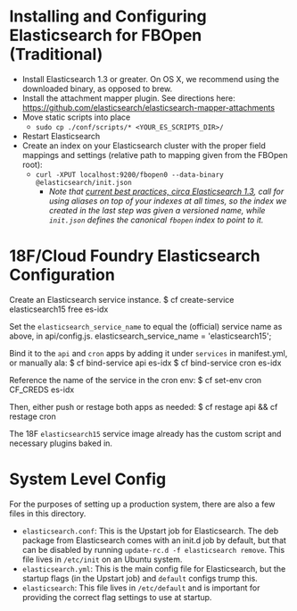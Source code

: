 # Installing and Configuring Elasticsearch for FBOpen (Traditional)

* Install Elasticsearch 1.3 or greater. On OS X, we recommend using the downloaded binary, as opposed to brew.
* Install the attachment mapper plugin. See directions here: https://github.com/elasticsearch/elasticsearch-mapper-attachments 
* Move static scripts into place
    * `sudo cp ./conf/scripts/* <YOUR_ES_SCRIPTS_DIR>/`
* Restart Elasticsearch
* Create an index on your Elasticsearch cluster with the proper field mappings and settings (relative path to mapping given from the FBOpen root):
    * `curl -XPUT localhost:9200/fbopen0 --data-binary @elasticsearch/init.json`
        - _Note that [current best practices, circa Elasticsearch 1.3](http://www.elasticsearch.org/blog/aliases-ftw/), call for using aliases on top of your indexes at all times, so the index we created in the last step was given a versioned name, while `init.json` defines the canonical `fbopen` index to point to it._

# 18F/Cloud Foundry Elasticsearch Configuration

Create an Elasticsearch service instance.
    $ cf create-service elasticsearch15 free es-idx

Set the `elasticsearch_service_name` to equal the (official) service name as above, in api/config.js.
    elasticsearch_service_name = 'elasticsearch15';

Bind it to the `api` and `cron` apps by adding it under `services` in manifest.yml, or manually ala:
    $ cf bind-service api es-idx
    $ cf bind-service cron es-idx

Reference the name of the service in the cron env:
    $ cf set-env cron CF_CREDS es-idx

Then, either push or restage both apps as needed:
    $ cf restage api && cf restage cron

The 18F `elasticsearch15` service image already has the custom script and necessary plugins baked in.

# System Level Config

For the purposes of setting up a production system, there are also a few files in this directory.

* `elasticsearch.conf`: This is the Upstart job for Elasticsearch. The deb package from Elasticsearch comes with an init.d job by default, but that can be disabled by running `update-rc.d -f elasticsearch remove`. This file lives in `/etc/init` on an Ubuntu system. 
* `elasticsearch.yml`: This is the main config file for Elasticsearch, but the startup flags (in the Upstart job) and `default` configs trump this.
* `elasticsearch`: This file lives in `/etc/default` and is important for providing the correct flag settings to use at startup.
